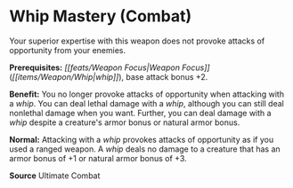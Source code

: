 ﻿---
cssclass: [feats]

---
# Whip Mastery (Combat)

Your superior expertise with this weapon does not provoke attacks of opportunity from your enemies.

**Prerequisites:** _[[feats/Weapon Focus|Weapon Focus]]_ (_[[items/Weapon/Whip|whip]]_), base attack bonus +2.

**Benefit:** You no longer provoke attacks of opportunity when attacking with a _whip_. You can deal lethal damage with a _whip_, although you can still deal nonlethal damage when you want. Further, you can deal damage with a _whip_ despite a creature's armor bonus or natural armor bonus.

**Normal:** Attacking with a _whip_ provokes attacks of opportunity as if you used a ranged weapon. A _whip_ deals no damage to a creature that has an armor bonus of +1 or natural armor bonus of +3.

**Source** Ultimate Combat